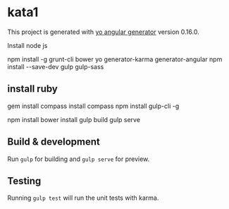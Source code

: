# kata1

This project is generated with [yo angular generator](https://github.com/yeoman/generator-angular)
version 0.16.0.

Install node js

npm install -g grunt-cli bower yo generator-karma generator-angular
npm install --save-dev gulp gulp-sass

## install ruby
gem install compass
install compass
npm install gulp-cli -g

npm install
bower install
gulp build
gulp serve

## Build & development

Run `gulp` for building and `gulp serve` for preview.

## Testing

Running `gulp test` will run the unit tests with karma.
